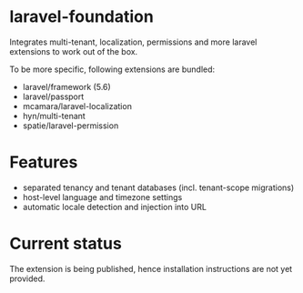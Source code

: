 # laravel-foundation

Integrates multi-tenant, localization, permissions and more laravel extensions to work out of the box.

To be more specific, following extensions are bundled:

- laravel/framework (5.6)
- laravel/passport
- mcamara/laravel-localization
- hyn/multi-tenant
- spatie/laravel-permission

# Features

- separated tenancy and tenant databases (incl. tenant-scope migrations)
- host-level language and timezone settings
- automatic locale detection and injection into URL

# Current status

The extension is being published, hence installation instructions are not yet provided.